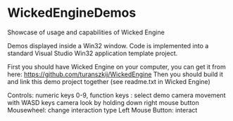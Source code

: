 # WickedEngineDemos
Showcase of usage and capabilities of Wicked Engine

Demos displayed inside a Win32 window. Code is implemented into a standard Visual Studio Win32 application template project.

First you should have Wicked Engine on your computer, you can get it from here: https://github.com/turanszkij/WickedEngine
Then you should build it and link this demo project together (see readme.txt in Wicked Engine)

Controls:
numeric keys 0-9, function keys : select demo
camera movement with WASD keys
camera look by holding down right mouse button
Mousewheel: change interaction type
Left Mouse Button: interact

